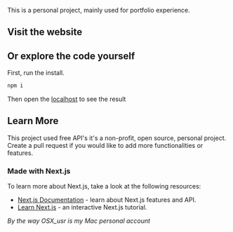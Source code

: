 This is a personal project, mainly used for portfolio experience.

## Visit the website


## Or explore the code yourself

First, run the install.

```bash
npm i
```
Then open the [localhost](localhost:3000) to see the result

## Learn More

This project used free API's it's a non-profit, open source, personal project. Create a pull request if you would like to add more functionalities or features.

### Made with Next.js

To learn more about Next.js, take a look at the following resources:

- [Next.js Documentation](https://nextjs.org/docs) - learn about Next.js features and API.
- [Learn Next.js](https://nextjs.org/learn) - an interactive Next.js tutorial.

*By the way OSX_usr is my Mac personal account*
